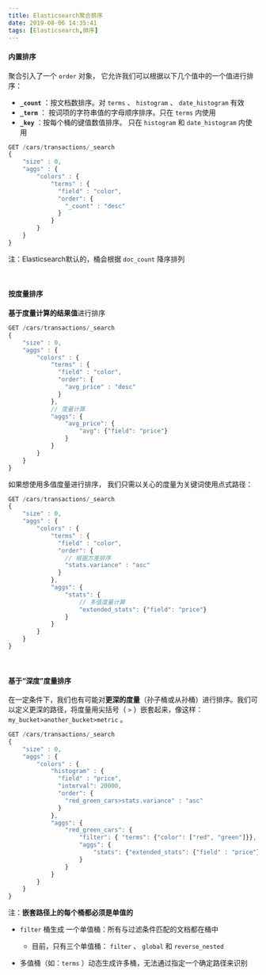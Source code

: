 ```yaml
---
title: Elasticsearch聚合排序
date: 2019-08-06 14:35:41
tags: [Elasticsearch,排序]
---
```


####  内置排序

聚合引入了一个 `order` 对象， 它允许我们可以根据以下几个值中的一个值进行排序：

- **`_count`** ：按文档数排序。对 `terms` 、 `histogram` 、 `date_histogram` 有效
- **`_term`** ： 按词项的字符串值的字母顺序排序。只在 `terms` 内使用
- **`_key`** ：按每个桶的键值数值排序。 只在 `histogram` 和 `date_histogram` 内使用

```javascript
GET /cars/transactions/_search
{
    "size" : 0,
    "aggs" : {
        "colors" : {
            "terms" : {
              "field" : "color",
              "order": {
                "_count" : "desc" 
              }
            }
        }
    }
}
```

注：Elasticsearch默认的，桶会根据 `doc_count` 降序排列

<!--more-->

<br/>



####  按度量排序

**基于度量计算的结果值**进行排序

```javascript
GET /cars/transactions/_search
{
    "size" : 0,
    "aggs" : {
        "colors" : {
            "terms" : {
              "field" : "color",
              "order": {
                "avg_price" : "desc" 
              }
            },
            // 度量计算
            "aggs": {
                "avg_price": {
                    "avg": {"field": "price"} 
                }
            }
        }
    }
}
```

如果想使用多值度量进行排序， 我们只需以关心的度量为关键词使用点式路径：

```javascript
GET /cars/transactions/_search
{
    "size" : 0,
    "aggs" : {
        "colors" : {
            "terms" : {
              "field" : "color",
              "order": {
                // 根据方差排序
                "stats.variance" : "asc" 
              }
            },
            "aggs": {
                "stats": {
                    // 多值度量计算
                    "extended_stats": {"field": "price"}
                }
            }
        }
    }
}
```

<br/>



####  基于“深度”度量排序

在一定条件下，我们也有可能对**更深的度量**（孙子桶或从孙桶）进行排序。我们可以定义更深的路径，将度量用尖括号（ `>` ）嵌套起来，像这样： `my_bucket>another_bucket>metric` 。

```javascript
GET /cars/transactions/_search
{
    "size" : 0,
    "aggs" : {
        "colors" : {
            "histogram" : {
              "field" : "price",
              "interval": 20000,
              "order": {
                "red_green_cars>stats.variance" : "asc" 
              }
            },
            "aggs": {
                "red_green_cars": {
                    "filter": { "terms": {"color": ["red", "green"]}}, 
                    "aggs": {
                        "stats": {"extended_stats": {"field" : "price"}} 
                    }
                }
            }
        }
    }
}
```

注：**嵌套路径上的每个桶都必须是单值的**

- `filter` 桶生成 一个单值桶：所有与过滤条件匹配的文档都在桶中
  - 目前，只有三个单值桶： `filter` 、 `global` 和 `reverse_nested` 

- 多值桶（如：`terms` ）动态生成许多桶，无法通过指定一个确定路径来识别

<br/>